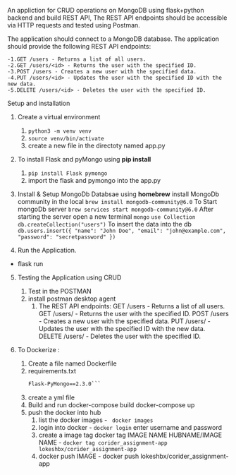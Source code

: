 An appliction for CRUD operations on MongoDB using flask+python backend and build  REST API, The REST API endpoints should be accessible via HTTP requests and tested using Postman.


The application should connect to a MongoDB database.
The application should provide the following REST API endpoints:

    -1.GET /users - Returns a list of all users.
    -2.GET /users/<id> - Returns the user with the specified ID.
    -3.POST /users - Creates a new user with the specified data.
    -4.PUT /users/<id> - Updates the user with the specified ID with the new data.
    -5.DELETE /users/<id> - Deletes the user with the specified ID.


Setup and installation
1. Create a virtual environment 
   1.  ```python3 -m venv venv```
   2.  ```source venv/bin/activate```
   3.  create a new file in the directoty named app.py 


2.  To install Flask and pyMongo using **pip install**
    1.  ```pip install Flask pymongo```
    2.  import the flask and pymongo into the app.py


3. Install & Setup MongoDb Databsae using **homebrew**
      install MongoDb community in the local
         ```brew install mongodb-community@6.0``` 
      To Start mongoDb server 
          ```brew services start mongodb-community@6.0```
      After starting the server open a new terminal 
          ```mongo```
          ```use Collection```
          ```db.createCollection("users")```
          To insert the data into the db
        ```db.users.insert({
            "name": "John Doe",
            "email": "john@example.com",
            "password": "secretpassword"
            })```

4. Run the Application.
* flask run

5. Testing the Application using CRUD
   1. Test in the POSTMAN
   2. install postman desktop agent
      1. The REST API endpoints:
    GET /users - Returns a list of all users.
    GET /users/<id> - Returns the user with the specified ID.
    POST /users - Creates a new user with the specified data.
    PUT /users/<id> - Updates the user with the specified ID with the new data.
    DELETE /users/<id> - Deletes the user with the specified ID.


6. To Dockerize :
   1. Create a file named Dockerfile
   2. requirements.txt
        ```Flask==2.0.1
        Flask-PyMongo==2.3.0```
    3. create a yml file
    4. Build and run 
      docker-compose build
      docker-compose up
    5. push the docker into hub
       1. list the docker images - ``` docker images```
       2. login into docker - ```docker login``` enter username and password
       3. create a image tag docker tag IMAGE NAME HUBNAME/IMAGE NAME - ```docker tag corider_assignment-app lokeshbx/corider_assignment-app```
       4. docker push IMAGE - docker push lokeshbx/corider_assignment-app 